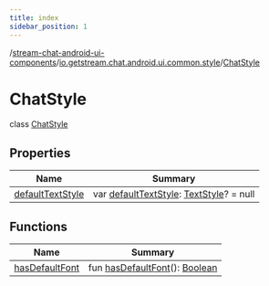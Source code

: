 ```yaml
---
title: index
sidebar_position: 1
---
```

/[stream-chat-android-ui-components](../../index.md)/[io.getstream.chat.android.ui.common.style](../index.md)/[ChatStyle](index.md)  
  
  
  
# ChatStyle  
class [ChatStyle](index.md)  
  
## Properties  
  
|  Name |  Summary | 
|---|---|
| <a name="io.getstream.chat.android.ui.common.style/ChatStyle/defaultTextStyle/#/PointingToDeclaration/"></a>[defaultTextStyle](defaultTextStyle.md)| <a name="io.getstream.chat.android.ui.common.style/ChatStyle/defaultTextStyle/#/PointingToDeclaration/"></a>var [defaultTextStyle](defaultTextStyle.md): [TextStyle](../TextStyle/index.md)? = null|
  
  
## Functions  
  
|  Name |  Summary | 
|---|---|
| <a name="io.getstream.chat.android.ui.common.style/ChatStyle/hasDefaultFont/#/PointingToDeclaration/"></a>[hasDefaultFont](hasDefaultFont.md)| <a name="io.getstream.chat.android.ui.common.style/ChatStyle/hasDefaultFont/#/PointingToDeclaration/"></a>fun [hasDefaultFont](hasDefaultFont.md)(): [Boolean](https://kotlinlang.org/api/latest/jvm/stdlib/kotlin/-boolean/index.html)|

